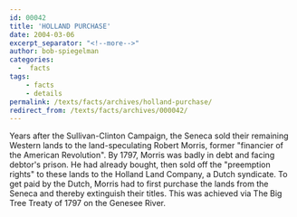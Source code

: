 ```yaml
---
id: 00042
title: 'HOLLAND PURCHASE'
date: 2004-03-06
excerpt_separator: "<!--more-->"
author: bob-spiegelman
categories:
  -  facts
tags:
    - facts
    - details
permalink: /texts/facts/archives/holland-purchase/
redirect_from: /texts/facts/archives/000042/
---
```


Years after the Sullivan-Clinton Campaign, the Seneca sold their remaining Western lands to the land-speculating Robert Morris, former "financier of the American Revolution". By 1797, Morris was badly in debt and facing debtor's prison. He had already bought, then sold off the "preemption rights" to these lands to the Holland Land Company, a Dutch syndicate. To get paid by the Dutch, Morris had to first purchase the lands from the Seneca and thereby extinguish their titles. This was achieved via The Big Tree Treaty of 1797 on the Genesee River.
<!--more-->
